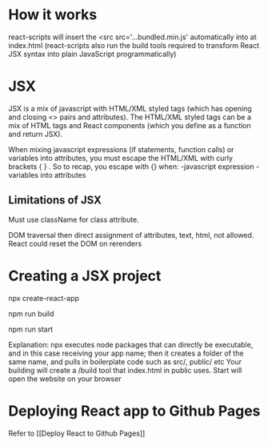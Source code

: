 # How it works

react-scripts will insert the <src src='...bundled.min.js' automatically into <body> at index.html (react-scripts also run the build tools required to transform React JSX syntax into plain JavaScript programmatically)

# JSX

JSX is a mix of javascript with HTML/XML styled tags (which has opening and closing <> pairs and attributes). The HTML/XML styled tags can be a mix of HTML tags and React components (which you define as a function and return JSX).

When mixing javascript expressions (if statements, function calls) or variables into attributes, you must escape the HTML/XML with curly brackets { } . So to recap, you escape with {} when:
-javascript expression
-variables into attributes

## Limitations of JSX

Must use className for class attribute.

DOM traversal then direct assignment of attributes, text, html, not allowed. React could reset the DOM on rerenders

# Creating a JSX project

npx create-react-app <Your app name>

npm run build

npm run start

Explanation: npx executes node packages that can directly be executable, and in this case receiving your app name; then it creates a folder of the same name, and pulls in boilerplate code such as src/, public/ etc
Your building will create a /build tool that index.html in public uses. Start will open the website on your browser

# Deploying React app to Github Pages

Refer to [[Deploy React to Github Pages]]
